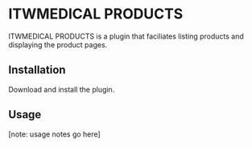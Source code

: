 # ITWMEDICAL PRODUCTS 

ITWMEDICAL PRODUCTS is a plugin that faciliates listing products and displaying the product pages. 

## Installation 

Download and install the plugin. 

## Usage 

[note: usage notes go here]
